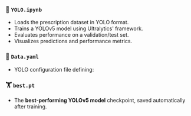 
### 📘 `YOLO.ipynb`
- Loads the prescription dataset in YOLO format.
- Trains a YOLOv5 model using Ultralytics' framework.
- Evaluates performance on a validation/test set.
- Visualizes predictions and performance metrics.

### 🧾 `Data.yaml`
- YOLO configuration file defining:


### 🏋️ `best.pt`
- The **best-performing YOLOv5 model** checkpoint, saved automatically after training.
